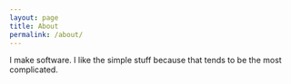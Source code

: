 ```yaml
---
layout: page
title: About
permalink: /about/
---
```


I make software. I like the simple stuff because that tends to be the most complicated.
